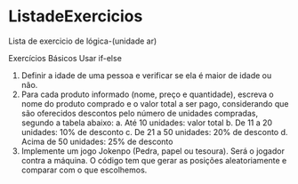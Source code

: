 # ListadeExercicios
Lista de exercicio de lógica-(unidade ar)

Exercícios Básicos
Usar if-else
1) Definir a idade de uma pessoa e verificar se ela é maior de idade ou 
não.
2) Para cada produto informado (nome, preço e quantidade), escreva o 
nome do produto comprado e o valor total a ser pago, considerando 
que são oferecidos descontos pelo número de unidades compradas, 
segundo a tabela abaixo:
a. Até 10 unidades: valor total
b. De 11 a 20 unidades: 10% de desconto
c. De 21 a 50 unidades: 20% de desconto
d. Acima de 50 unidades: 25% de desconto
3) Implemente um jogo Jokenpo (Pedra, papel ou tesoura). Será o 
jogador contra a máquina. O código tem que gerar as posições 
aleatoriamente e comparar com o que escolhemos.